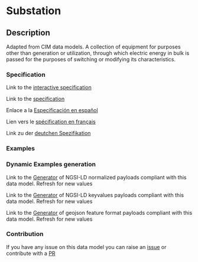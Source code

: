 # Substation

## Description 

Adapted from CIM data models. A collection of equipment for purposes other than generation or utilization, through which electric energy in bulk is passed for the purposes of switching or modifying its characteristics.
### Specification

Link to the [interactive specification](https://swagger.lab.fiware.org/?url=https://github.com/smart-data-models/dataModel.EnergyCIM/blob/master/Substation/swagger.yaml)

Link to the [specification](https://github.com/smart-data-models/dataModel.EnergyCIM/blob/master/Substation/doc/spec.md)

Enlace a la [Especificación en español](https://github.com/smart-data-models/dataModel.EnergyCIM/blob/master/Substation/doc/spec_ES.md)

Lien vers le [spécification en français](https://github.com/smart-data-models/dataModel.EnergyCIM/blob/master/Substation/doc/spec_FR.md)

Link zu der [deutchen Spezifikation](https://github.com/smart-data-models/dataModel.EnergyCIM/blob/master/Substation/doc/spec_DE.md)
### Examples
### Dynamic Examples generation

Link to the [Generator](https://smartdatamodels.org/extra/ngsi-ld_generator_v0.92.php?schemaUrl=https://raw.githubusercontent.com/smart-data-models/dataModel.EnergyCIM/master/Substation/schema.json&email=info@smartdatamodels.org) of NGSI-LD normalized payloads compliant with this data model. Refresh for new values

Link to the [Generator](https://smartdatamodels.org/extra/ngsi-ld_generator_keyvalues_v0.92.php?schemaUrl=https://raw.githubusercontent.com/smart-data-models/dataModel.EnergyCIM/master/Substation/schema.json&email=info@smartdatamodels.org) of NGSI-LD keyvalues payloads compliant with this data model. Refresh for new values

Link to the [Generator](https://smartdatamodels.org/extra/geojson_features_generator_v1.0.php?schemaUrl=https://raw.githubusercontent.com/smart-data-models/dataModel.EnergyCIM/master/Substation/schema.json&email=info@smartdatamodels.org) of geojson feature format payloads compliant with this data model. Refresh for new values
### Contribution

 If you have any issue on this data model you can raise an [issue](https://github.com/smart-data-models/dataModel.EnergyCIM/issues)  or contribute with a [PR](https://github.com/smart-data-models/dataModel.EnergyCIM/pulls)